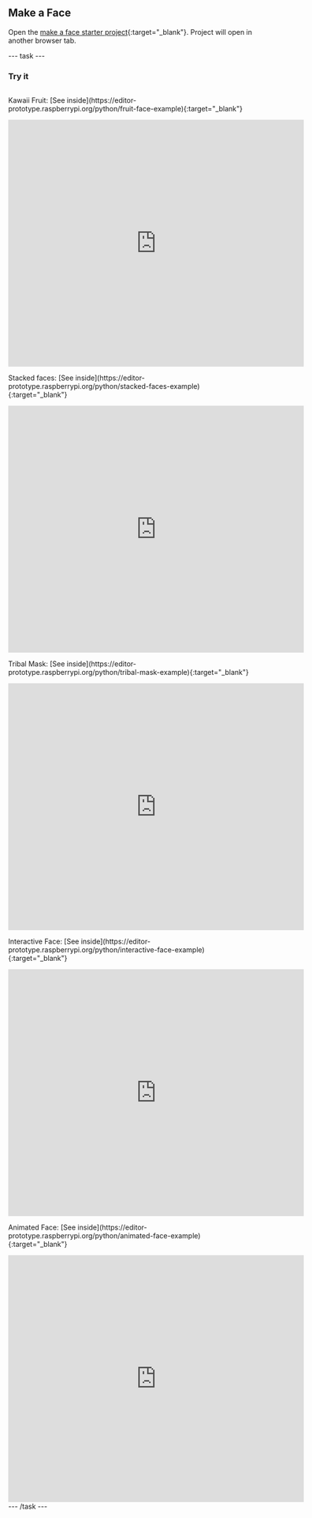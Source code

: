 ## Make a Face

Open the [make a face starter project](https://editor-prototype.raspberrypi.org/python/make-face-starter){:target="_blank"}. Project will open in another browser tab.

--- task ---
### Try it
<div style="display: flex; flex-wrap: wrap">

<p>
  Kawaii Fruit: [See inside](https://editor-prototype.raspberrypi.org/python/fruit-face-example){:target="_blank"}
</p>
<div class="trinket">
  <iframe src="https://staging-editor.raspberrypi.org/embed/viewer/fruit-face-example?show_visual_tab=true" width="600" height="500" frameborder="0" marginwidth="0" marginheight="0" allowfullscreen>
  </iframe>
</div>

<p>
  Stacked faces: [See inside](https://editor-prototype.raspberrypi.org/python/stacked-faces-example){:target="_blank"}
</p>
<div class="trinket">
  <iframe src="https://staging-editor.raspberrypi.org/embed/viewer/stacked-faces-example?show_visual_tab=true" width="600" height="500" frameborder="0" marginwidth="0" marginheight="0" allowfullscreen>
  </iframe>
</div>

<p>
  Tribal Mask: [See inside](https://editor-prototype.raspberrypi.org/python/tribal-mask-example){:target="_blank"}
</p>
<div class="trinket">
  <iframe src="https://staging-editor.raspberrypi.org/embed/viewer/tribal-mask-example?show_visual_tab=true" width="600" height="500" frameborder="0" marginwidth="0" marginheight="0" allowfullscreen>
  </iframe>
</div>

<p>
  Interactive Face: [See inside](https://editor-prototype.raspberrypi.org/python/interactive-face-example){:target="_blank"}
</p>
<div class="trinket">
  <iframe src="https://editor-prototype.raspberrypi.org/embed/viewer/interactive-face-example" width="600" height="500" frameborder="0" marginwidth="0" marginheight="0" allowfullscreen>
  </iframe>
</div>

<p>
  Animated Face: [See inside](https://editor-prototype.raspberrypi.org/python/animated-face-example){:target="_blank"}
</p>
<div class="trinket">
  <iframe src="https://editor-prototype.raspberrypi.org/embed/viewer/animated-face-example" width="600" height="500" frameborder="0" marginwidth="0" marginheight="0" allowfullscreen>
  </iframe>
</div>
</div>
--- /task ---
